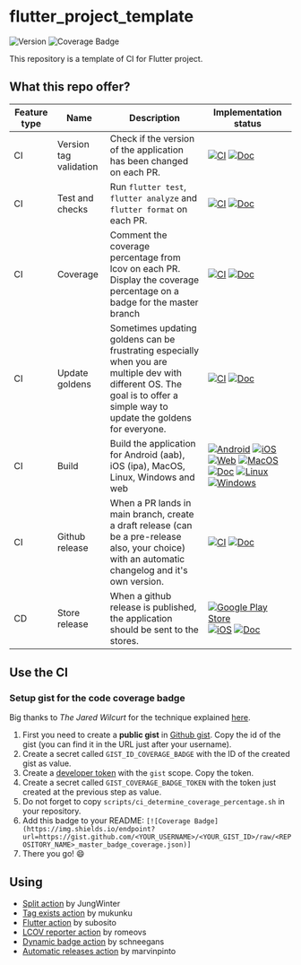 # flutter_project_template

![Version](https://img.shields.io/github/v/tag/apomalyn/flutter_project_template?label=Latest%20version)
![Coverage Badge](https://img.shields.io/endpoint?url=https://gist.github.com/apomalyn/63e992d7042dbac4db9abaecb78df0eb/raw/flutter_project_template_master_badge_coverage.json)

This repository is a template of CI for Flutter project.

## What this repo offer?

| Feature type | Name                   | Description                                                                                                                                                                 | Implementation status |
|--------------|------------------------|-----------------------------------------------------------------------------------------------------------------------------------------------------------------------------|-----------------------|
| CI           | Version tag validation | Check if the version of the application has been changed on each PR.                                                                                                        | [![CI](https://img.shields.io/badge/CI-Done-green.svg)](https://github.com/apomalyn/flutter_project_template/blob/main/.github/workflows/main-workflow.yaml#L14) [![Doc](https://img.shields.io/badge/Doc-Not_started-red.svg)]() |
| CI           | Test and checks        | Run `flutter test`, `flutter analyze` and `flutter format` on each PR.                                                                                                      | [![CI](https://img.shields.io/badge/CI-Done-green.svg)](https://github.com/apomalyn/flutter_project_template/blob/main/.github/workflows/main-workflow.yaml#L47) [![Doc](https://img.shields.io/badge/Doc-Not_started-red.svg)]() |
| CI           | Coverage               | Comment the coverage percentage from lcov on each PR. Display the coverage percentage on a badge for the master branch                                                   | [![CI](https://img.shields.io/badge/CI-Done-green.svg)](https://github.com/apomalyn/flutter_project_template/blob/main/.github/workflows/main-workflow.yaml#L84) [![Doc](https://img.shields.io/badge/Doc-Done-green.svg)]() |
| CI           | Update goldens         | Sometimes updating goldens can be frustrating especially when you are multiple dev with different OS. The goal is to offer a simple way to update the goldens for everyone. | [![CI](https://img.shields.io/badge/CI-In_progress-orange.svg)]() [![Doc](https://img.shields.io/badge/Doc-Not_started-red.svg)]() |
| CI           | Build                  | Build the application for Android (aab), iOS (ipa), MacOS, Linux, Windows and web                                                                                            | [![Android](https://img.shields.io/badge/Android-Done-green.svg)](https://github.com/apomalyn/flutter_project_template/blob/main/.github/workflows/main-workflow.yaml#L144) [![iOS](https://img.shields.io/badge/iOS-Done-green.svg)](https://github.com/apomalyn/flutter_project_template/blob/main/.github/workflows/main-workflow.yaml#L144) [![Web](https://img.shields.io/badge/Web-Not_started-red.svg)]() [![MacOS](https://img.shields.io/badge/MacOS-Not_started-red.svg)]() [![Doc](https://img.shields.io/badge/Doc-Not_started-red.svg)]() [![Linux](https://img.shields.io/badge/Linux-Not_started-red.svg)]() [![Windows](https://img.shields.io/badge/Windows-Not_started-red.svg)]() |
| CI           | Github release         | When a PR lands in main branch, create a draft release (can be a pre-release also, your choice) with an automatic changelog and it's own version.                           | [![CI](https://img.shields.io/badge/CI-Done-green.svg)](https://github.com/apomalyn/flutter_project_template/blob/main/.github/workflows/main-workflow.yaml#L211) [![Doc](https://img.shields.io/badge/Doc-Not_started-red.svg)]() |
| CD           | Store release          | When a github release is published, the application should be sent to the stores.                                                       | [![Google Play Store](https://img.shields.io/badge/Google_Play_Store-Not_started-red.svg)]() [![iOS](https://img.shields.io/badge/Apple_App_Store-Not_started-red.svg)]() [![Doc](https://img.shields.io/badge/Doc-Not_started-red.svg)]() |

## Use the CI

### Setup gist for the code coverage badge

Big thanks to _The Jared Wilcurt_ for the technique explained [here](https://dev.to/thejaredwilcurt/coverage-badge-with-github-actions-finally-59fa).

1. First you need to create a **public gist** in [Github gist](gist.github.com). Copy the id of the gist (you can find it in the URL just after your username).
2. Create a secret called `GIST_ID_COVERAGE_BADGE` with the ID of the created gist as value.
3. Create a [developer token](https://github.com/settings/tokens) with the `gist` scope. Copy the token.
4. Create a secret called `GIST_COVERAGE_BADGE_TOKEN` with the token just created at the previous step as value.
5. Do not forget to copy `scripts/ci_determine_coverage_percentage.sh` in your repository.
6. Add this badge to your README: `[![Coverage Badge](https://img.shields.io/endpoint?url=https://gist.github.com/<YOUR_USERNAME>/<YOUR_GIST_ID>/raw/<REPOSITORY_NAME>_master_badge_coverage.json)]`
7. There you go! :smile:

## Using

- [Split action](https://github.com/marketplace/actions/split-action) by JungWinter
- [Tag exists action](https://github.com/marketplace/actions/tag-exists-action) by mukunku
- [Flutter action](https://github.com/marketplace/actions/flutter-action) by subosito
- [LCOV reporter action](https://github.com/marketplace/actions/code-coverage-report) by romeovs
- [Dynamic badge action](https://github.com/marketplace/actions/dynamic-badges) by schneegans
- [Automatic releases action](https://github.com/marketplace/actions/automatic-releases) by marvinpinto